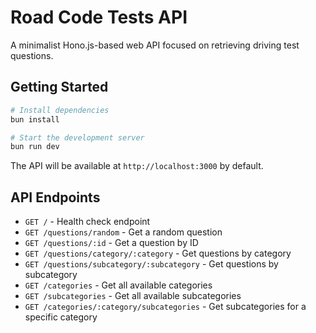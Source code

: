 # Road Code Tests API

A minimalist Hono.js-based web API focused on retrieving driving test questions.

## Getting Started

```bash
# Install dependencies
bun install

# Start the development server
bun run dev
```

The API will be available at `http://localhost:3000` by default.

## API Endpoints

- `GET /` - Health check endpoint
- `GET /questions/random` - Get a random question
- `GET /questions/:id` - Get a question by ID
- `GET /questions/category/:category` - Get questions by category
- `GET /questions/subcategory/:subcategory` - Get questions by subcategory
- `GET /categories` - Get all available categories
- `GET /subcategories` - Get all available subcategories
- `GET /categories/:category/subcategories` - Get subcategories for a specific category
